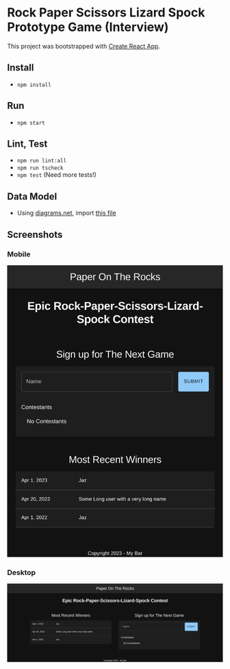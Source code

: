 # Rock Paper Scissors Lizard Spock Prototype Game (Interview)

This project was bootstrapped with [Create React App](https://github.com/facebook/create-react-app).

## Install

* `npm install`

## Run

* `npm start`

## Lint, Test

* `npm run lint:all`
* `npm run tscheck`
* `npm test` (Need more tests!)

## Data Model

* Using [diagrams.net](https://diagrams.net), import [this file](./docs/data-model.xml)

## Screenshots

### Mobile

![Mobile Screenshot](./docs/mobile.png)

### Desktop

![Desktop Screenshot](./docs/desktop.png)
